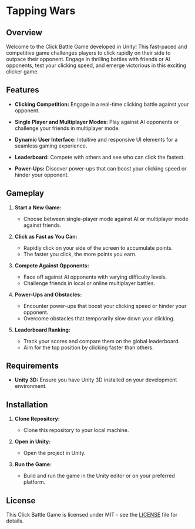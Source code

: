 # Tapping Wars

## Overview

Welcome to the Click Battle Game developed in Unity! This fast-paced and competitive game challenges players to click rapidly on their side to outpace their opponent. Engage in thrilling battles with friends or AI opponents, test your clicking speed, and emerge victorious in this exciting clicker game.

## Features

- **Clicking Competition:**
  Engage in a real-time clicking battle against your opponent.

- **Single Player and Multiplayer Modes:**
  Play against AI opponents or challenge your friends in multiplayer mode.

- **Dynamic User Interface:**
  Intuitive and responsive UI elements for a seamless gaming experience.

- **Leaderboard:**
  Compete with others and see who can click the fastest.

- **Power-Ups:**
  Discover power-ups that can boost your clicking speed or hinder your opponent.

## Gameplay

1. **Start a New Game:**
   - Choose between single-player mode against AI or multiplayer mode against friends.

2. **Click as Fast as You Can:**
   - Rapidly click on your side of the screen to accumulate points.
   - The faster you click, the more points you earn.

3. **Compete Against Opponents:**
   - Face off against AI opponents with varying difficulty levels.
   - Challenge friends in local or online multiplayer battles.

4. **Power-Ups and Obstacles:**
   - Encounter power-ups that boost your clicking speed or hinder your opponent.
   - Overcome obstacles that temporarily slow down your clicking.

5. **Leaderboard Ranking:**
   - Track your scores and compare them on the global leaderboard.
   - Aim for the top position by clicking faster than others.

## Requirements

- **Unity 3D:** Ensure you have Unity 3D installed on your development environment.

## Installation

1. **Clone Repository:**
   - Clone this repository to your local machine.

2. **Open in Unity:**
   - Open the project in Unity.

3. **Run the Game:**
   - Build and run the game in the Unity editor or on your preferred platform.

## License

This Click Battle Game is licensed under MIT - see the [LICENSE](LICENSE) file for details.
